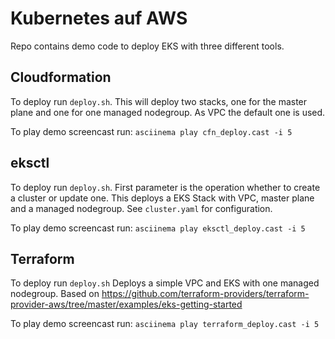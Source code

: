 # Kubernetes auf AWS

Repo contains demo code to deploy EKS with three different tools.

## Cloudformation

To deploy run `deploy.sh`.
This will deploy two stacks, one for the master plane and one for one managed nodegroup.
As VPC the default one is used.

To play demo screencast run: `asciinema play cfn_deploy.cast -i 5`

## eksctl

To deploy run `deploy.sh`. First parameter is the operation whether to create a cluster or update one.
This deploys a EKS Stack with VPC, master plane and a managed nodegroup. See `cluster.yaml` for configuration.

To play demo screencast run: `asciinema play eksctl_deploy.cast -i 5`

## Terraform

To deploy run `deploy.sh`
Deploys a simple VPC and EKS with one managed nodegroup. 
Based on https://github.com/terraform-providers/terraform-provider-aws/tree/master/examples/eks-getting-started

To play demo screencast run: `asciinema play terraform_deploy.cast -i 5`
